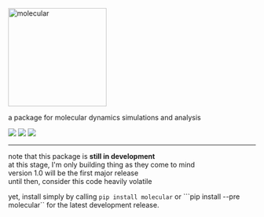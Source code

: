 <img src="molecular.svg" alt="molecular" height="200px">

a package for molecular dynamics simulations and analysis

<!--*master:*-->
<span style="white-space: nowrap;">
    <a href="https://pypi.org/project/molecular/"><img src="https://img.shields.io/pypi/v/molecular" /></a>
    <a href="https://travis-ci.com/github/LockhartLab/molecular"><img src="https://img.shields.io/travis/com/lockhartlab/molecular/master" /></a>
    <a href="https://codecov.io/gh/LockhartLab/molecular"><img src="https://img.shields.io/codecov/c/github/lockhartlab/molecular/master" /></a>
</span>

<!--
*dev:*  
<nobr><img src="https://img.shields.io/travis/com/lockhartlab/molecular/dev"  alt="build-status-dev"/></nobr>
<nobr><img src="https://img.shields.io/codecov/c/github/lockhartlab/molecular/dev" alt="coverage-dev"/></nobr>
<hr>
-->

<hr>

note that this package is **still in development**  
at this stage, I'm only building thing as they come to mind  
version 1.0 will be the first major release  
until then, consider this code heavily volatile

yet, install simply by calling ```pip install molecular``` or ```pip install --pre molecular`` for the latest development release.
